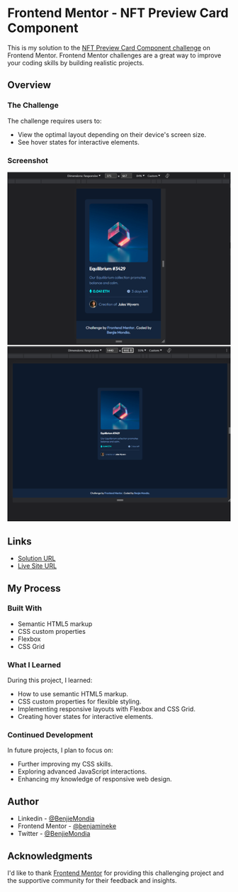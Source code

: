 # Frontend Mentor - NFT Preview Card Component

This is my solution to the [NFT Preview Card Component challenge](https://www.frontendmentor.io/challenges/nft-preview-card-component-SbdUL_w0U) on Frontend Mentor. Frontend Mentor challenges are a great way to improve your coding skills by building realistic projects.

## Overview

### The Challenge

The challenge requires users to:

- View the optimal layout depending on their device's screen size.
- See hover states for interactive elements.

### Screenshot

![Mobile](design/mymobile-design.png)
![Mobile](design/mydesktop-design.png)

## Links

- [Solution URL](https://github.com/benjamineke/nft-preview-card-component-main)
- [Live Site URL](https://benjamineke.github.io/nft-preview-card-component-main/)

## My Process

### Built With

- Semantic HTML5 markup
- CSS custom properties
- Flexbox
- CSS Grid

### What I Learned

During this project, I learned:

- How to use semantic HTML5 markup.
- CSS custom properties for flexible styling.
- Implementing responsive layouts with Flexbox and CSS Grid.
- Creating hover states for interactive elements.

### Continued Development

In future projects, I plan to focus on:

- Further improving my CSS skills.
- Exploring advanced JavaScript interactions.
- Enhancing my knowledge of responsive web design.

## Author

- Linkedin - [@BenjieMondia](https://www.linkedin.com/in/benjie-mondia-74a24325b/)
- Frontend Mentor - [@benjamineke](https://www.frontendmentor.io/profile/benjamineke)
- Twitter - [@BenjieMondia](https://twitter.com/BenjieMondia)

## Acknowledgments

I'd like to thank [Frontend Mentor](https://www.frontendmentor.io) for providing this challenging project and the supportive community for their feedback and insights.
